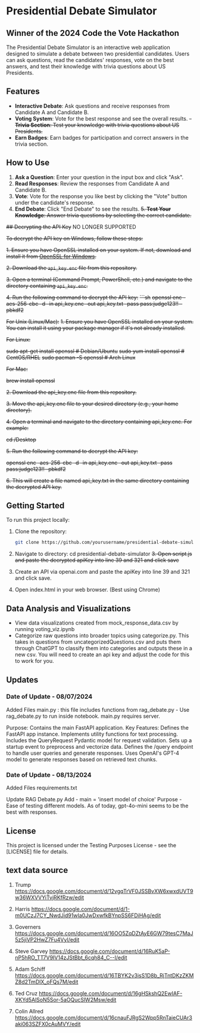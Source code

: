 

# Presidential Debate Simulator
## Winner of the 2024 Code the Vote Hackathon

The Presidential Debate Simulator is an interactive web application designed to simulate a debate between two presidential candidates. Users can ask questions, read the candidates' responses, vote on the best answers, and test their knowledge with trivia questions about US Presidents.

## Features

- **Interactive Debate**: Ask questions and receive responses from Candidate A and Candidate B.
- **Voting System**: Vote for the best response and see the overall results.
~~- **Trivia Section**: Test your knowledge with trivia questions about US Presidents.~~
- **Earn Badges**: Earn badges for participation and correct answers in the trivia section.

## How to Use

1. **Ask a Question**: Enter your question in the input box and click "Ask".
2. **Read Responses**: Review the responses from Candidate A and Candidate B.
3. **Vote**: Vote for the response you like best by clicking the "Vote" button under the candidate's response.
4. **End Debate**: Click "End Debate" to see the results.
~~5. **Test Your Knowledge**: Answer trivia questions by selecting the correct candidate.~~

~~## Decrypting the API Key~~ NO LONGER SUPPORTED

~~To decrypt the API key on Windows, follow these steps:~~

~~1. Ensure you have OpenSSL installed on your system. If not, download and install it from [OpenSSL for Windows](https://slproweb.com/products/Win32OpenSSL.html).~~

~~2. Download the `api_key.enc` file from this repository.~~

~~3. Open a terminal (Command Prompt, PowerShell, etc.) and navigate to the directory containing `api_key.enc`.~~

~~4. Run the following command to decrypt the API key:~~
~~```sh~~
   ~~openssl enc -aes-256-cbc -d -in api_key.enc -out api_key.txt -pass pass:judge123!! -pbkdf2~~

~~For Unix (Linux/Mac):~~
~~1. Ensure you have OpenSSL installed on your system. You can install it using your package manager if it's not already installed.~~

~~For Linux:~~

~~sudo apt-get install openssl  # Debian/Ubuntu~~
~~sudo yum install openssl      # CentOS/RHEL~~
~~sudo pacman -S openssl        # Arch Linux~~

~~For Mac:~~

~~brew install openssl~~

~~2. Download the api_key.enc file from this repository.~~

~~3. Move the api_key.enc file to your desired directory (e.g., your home directory).~~

~~4. Open a terminal and navigate to the directory containing api_key.enc. For example:~~

~~cd /Desktop~~

~~5. Run the following command to decrypt the API key:~~

~~openssl enc -aes-256-cbc -d -in api_key.enc -out api_key.txt -pass pass:judge123!! -pbkdf2~~

~~6. This will create a file named api_key.txt in the same directory containing the decrypted API key.~~


## Getting Started

To run this project locally:

1. Clone the repository:
   ```sh
   git clone https://github.com/yourusername/presidential-debate-simulator.git
2. Navigate to directory:
   cd presidential-debate-simulator
~~3. Open script.js and paste the decrypted apiKey into line 39 and 321 and click save~~
3. Create an API via openai.com and paste the apiKey into line 39 and 321 and click save. 
   
4. Open index.html in your web browser. (Best using Chrome)

## Data Analysis and Visualizations
* View data visualizations created from mock_response_data.csv by running voting_viz.ipynb 
* Categorize raw questions into broader topics using categorize.py. This takes in questions from uncategorizedQuestions.csv and puts them through ChatGPT to classify them into categories and outputs these in a new csv. You will need to create an api key and adjust the code for this to work for you.


## Updates
### Date of Update - 08/07/2024
Added Files
main.py : this file includes functions from rag_debate.py - Use rag_debate.py to run inside notebook. main.py requires server.

Purpose: Contains the main FastAPI application.
Key Features:
Defines the FastAPI app instance.
Implements utility functions for text processing.
Includes the QueryRequest Pydantic model for request validation.
Sets up a startup event to preprocess and vectorize data.
Defines the /query endpoint to handle user queries and generate responses.
Uses OpenAI's GPT-4 model to generate responses based on retrieved text chunks.

### Date of Update - 08/13/2024
Added Files
requirements.txt

Update
RAG Debate.py 
Add - main = 'insert model of choice' 
Purpose - Ease of testing different models. As of today, gpt-4o-mini seems to be the best with responses. 


## License

This project is licensed under the Testing Purposes License - see the [LICENSE] file for details.

## text data source
1. Trump
https://docs.google.com/document/d/12vgqTrVF0JSSBvXW6xwxdUVT9w36WXVVYiTvjRKfRzw/edit

2. Harris
https://docs.google.com/document/d/1-m0UCzJ7CY_NwdJid91wIa0JwDxwfkBYnpSS6FDiHAg/edit

3. Governers
https://docs.google.com/document/d/16OO5ZqDZtAyE6GW79tesC7MaJ5z5jiVP2HwZ7Fu4VyI/edit

4. Steve Garvey
https://docs.google.com/document/d/16RuK5aP-nP5hRO_TT7V9IV14zJStBbt_6cqh84_C--I/edit

5. Adam Schiff
https://docs.google.com/document/d/16TBYK2v3isS1D8b_RjTntDKzZKMZ8d2TmDlX_oFQs7M/edit

6. Ted Cruz
https://docs.google.com/document/d/16gHSkshQ2EwIAF-XKYd5AlSoN5Sor-5aOQucSlW2Msw/edit

7. Colin Allred
https://docs.google.com/document/d/16cnauFJRgS2Wpp5RnTaieCUAr3aki063SZFX0cAuMVY/edit
